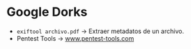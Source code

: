 # Google Dorks
- `exiftool archivo.pdf` -> Extraer metadatos de un archivo.
- Pentest Tools -> www.pentest-tools.com
